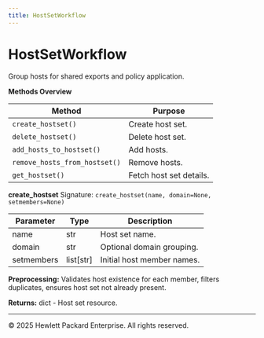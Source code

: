 ```yaml
---
title: HostSetWorkflow
---
```


# HostSetWorkflow

Group hosts for shared exports and policy application.

**Methods Overview**

| Method | Purpose |
|--------|---------|
| `create_hostset()` | Create host set. |
| `delete_hostset()` | Delete host set. |
| `add_hosts_to_hostset()` | Add hosts. |
| `remove_hosts_from_hostset()` | Remove hosts. |
| `get_hostset()` | Fetch host set details. |

**create_hostset**
Signature: `create_hostset(name, domain=None, setmembers=None)`

| Parameter | Type | Description |
|-----------|------|-------------|
| name | str | Host set name. |
| domain | str | Optional domain grouping. |
| setmembers | list[str] | Initial host member names. |

**Preprocessing:** Validates host existence for each member, filters duplicates, ensures host set not already present.

**Returns:** dict - Host set resource.

---
© 2025 Hewlett Packard Enterprise. All rights reserved.